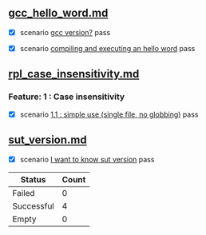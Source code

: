 ## [gcc_hello_word.md](../../examples/gcc_hello_word.md)  
  - [X] scenario [gcc version?](../../examples/gcc_hello_word.md) pass  

  - [X] scenario [compiling and executing an hello word](../../examples/gcc_hello_word.md) pass  

## [rpl_case_insensitivity.md](../../examples/rpl_case_insensitivity.md)  
  ### Feature: 1 : Case insensitivity  
  - [X] scenario [1.1 : simple use (single file, no globbing)](../../examples/rpl_case_insensitivity.md) pass  

## [sut_version.md](../../examples/sut_version.md)  
  - [X] scenario [I want to know sut version](../../examples/sut_version.md) pass  

| Status     | Count |
|------------|-------|
| Failed     | 0     |
| Successful | 4     |
| Empty      | 0     |
